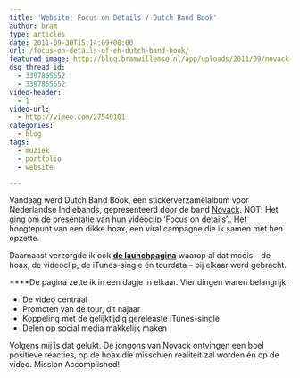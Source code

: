 ```yaml
---
title: 'Website: Focus on Details / Dutch Band Book'
author: bram
type: articles
date: 2011-09-30T15:14:09+00:00
url: /focus-on-details-of-eh-dutch-band-book/
featured_image: http://blog.bramwillemse.nl/app/uploads/2011/09/novack-website-screenshot.jpg
dsq_thread_id:
  - 3397865652
  - 3397865652
video-header:
  - 1
video-url:
  - http://vimeo.com/27540101
categories:
  - blog
tags:
  - muziek
  - portfolio
  - website

---
```

<p class="lead">
  Vandaag werd Dutch Band Book, een stickerverzamelalbum voor Nederlandse Indiebands, gepresenteerd door de band <a title="Novack uit Utrecht" href="http://novack.nl" target="_blank">Novack</a>. NOT! Het ging om de presentatie van hun videoclip &#8216;Focus on details&#8217;.. Het hoogtepunt van een dikke hoax, een viral campagne die ik samen met hen opzette.<br /> <!--more-->
</p>

Daarnaast verzorgde ik ook **<a title="Novack's videoclip voor Focus on Details" href="http://www.novack.nl/focus-on-details-with-dutch-band-book/" target="_blank">de launchpagina</a>** waarop al dat moois &#8211; de hoax, de videoclip, de iTunes-single én tourdata &#8211; bij elkaar werd gebracht.

****De pagina zette ik in een dagje in elkaar. Vier dingen waren belangrijk:

  * De video centraal
  * Promoten van de tour, dit najaar
  * Koppeling met de gelijktijdig gereleaste iTunes-single
  * Delen op social media makkelijk maken

Volgens mij is dat gelukt. De jongons van Novack ontvingen een boel positieve reacties, op de hoax die misschien realiteit zal worden én op de video. Mission Accomplished!